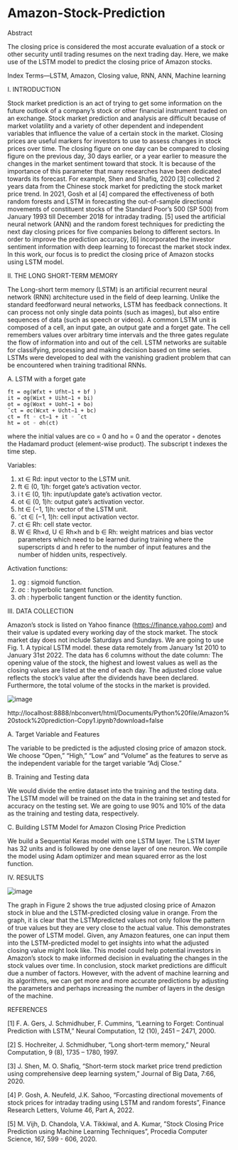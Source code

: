 # Amazon-Stock-Prediction
Abstract

The closing price is considered the most accurate evaluation of a stock or other security until trading resumes on the next trading day. Here, we make use of the LSTM model to predict the closing price of Amazon stocks. 

Index Terms—LSTM, Amazon, Closing value, RNN, ANN, Machine learning 

I. INTRODUCTION

Stock market prediction is an act of trying to get some information on the future outlook of a company’s stock or other financial instrument traded on an exchange. Stock market prediction and analysis are difficult because of market volatility and a variety of other dependent and independent variables that influence the value of a certain stock in the market. Closing prices are useful markers for investors to use to assess changes in stock prices over time. The closing figure on one day can be compared to closing figure on the previous day, 30 days earlier, or a year earlier to measure the changes in the market sentiment toward that stock. It is because of the importance of this parameter that many researches have been dedicated towards its forecast. For example, Shen and Shafiq, 2020 [3] collected 2 years data from the Chinese stock market for predicting the stock market price trend. In 2021, Gosh et al [4] compared the effectiveness of both random forests and LSTM in forecasting the out-of-sample directional movements of constituent stocks of the Standard Poor’s 500 (SP 500) from January 1993 till December 2018 for intraday trading. [5] used the artificial neural network (ANN) and the random forest techniques for predicting the next day closing prices for five companies belong to different sectors. In order to improve the prediction accuracy, [6] incorporated the investor sentiment information with deep learning to forecast the market stock index. In this work, our focus is to predict the closing price of Amazon stocks using LSTM model.

II. THE LONG SHORT-TERM MEMORY

The Long-short term memory (LSTM) is an artificial recurrent neural network (RNN) architecture used in the field of deep learning. Unlike the standard feedforward neural networks, LSTM has feedback connections. It can process not only single data points (such as images), but also entire sequences of data (such as speech or videos). A common LSTM unit is composed of a cell, an input gate, an output gate and a forget gate. The cell remembers values over arbitrary time intervals and the three gates regulate the flow of information into and out of the cell. LSTM networks are suitable for classifying, processing and making decision based on time series. LSTMs were developed to deal with the vanishing gradient problem that can be encountered when training traditional RNNs. 


A. LSTM with a forget gate


    ft = σg(Wfxt + Ufht−1 + bf )
    it = σg(Wixt + Uiht−1 + bi)
    ot = σg(Woxt + Uoht−1 + bo)
    ˜ct = σc(Wcxt + Ucht−1 + bc)
    ct = ft ◦ ct−1 + it ◦ ˜ct
    ht = ot ◦ σh(ct)

where the initial values are co = 0 and ho = 0 and the operator ◦ denotes the Hadamard product (element-wise product). The subscript t indexes the time step. 

Variables:
  1) xt ∈ Rd: input vector to the LSTM unit.
  2) ft ∈ (0, 1)h: forget gate’s activation vector.
  3) i  t ∈ (0, 1)h: input/update gate’s activation vector.
  4) ot ∈ (0, 1)h: output gate’s activation vector.
  5) ht ∈ (−1, 1)h: vector of the LSTM unit.
  6) ˜ct ∈ (−1, 1)h: cell input activation vector.
  7) ct ∈ Rh: cell state vector.
  8) W ∈ Rh×d, U ∈ Rh×h and b ∈ Rh: weight matrices and bias vector parameters which need to be learned during training where the superscripts d and h refer to the number of input features and the number of hidden units, respectively.


Activation functions:
  1) σg : sigmoid function.
  2) σc : hyperbolic tangent function.
  3) σh : hyperbolic tangent function or the identity function.


III. DATA COLLECTION

Amazon’s stock is listed on Yahoo finance (https://finance.yahoo.com) and their value is updated every working day of the stock market. The stock market day does not include Saturdays and Sundays. We are going to use Fig. 1. A typical LSTM model. these data remotely from January 1st 2010 to January 31st 2022. The data has 6 columns without the date column: The opening value of the stock, the highest and lowest values as well as the closing values are listed at the end of each day. The adjusted close value reflects the stock’s value after the dividends have been declared. Furthermore, the total volume of the stocks in the market is provided.


![image](https://user-images.githubusercontent.com/102318984/174089877-ebba1f28-bc6a-43eb-9295-da24728e8540.png)

http://localhost:8888/nbconvert/html/Documents/Python%20file/Amazon%20stock%20prediction-Copy1.ipynb?download=false


A. Target Variable and Features

The variable to be predicted is the adjusted closing price of amazon stock. We choose “Open,” “High,” “Low” and “Volume” as the features to serve as the independent variable for the target variable “Adj Close.”


B. Training and Testing data

We would divide the entire dataset into the training and the testing data. The LSTM model will be trained on the data in the training set and tested for accuracy on the testing set. We are going to use 90% and 10% of the data as the training and testing data, respectively.


C. Building LSTM Model for Amazon Closing Price Prediction

We build a Sequential Keras model with one LSTM layer. The LSTM layer has 32 units and is followed by one dense layer of one neuron. We compile the model using Adam optimizer and mean squared error as the lost function.


IV. RESULTS


![image](https://user-images.githubusercontent.com/102318984/174090397-d799b496-6060-4b14-bd84-5b8d8dfda09f.png)


The graph in Figure 2 shows the true adjusted closing price of Amazon stock in blue and the LSTM-predicted closing value in orange. From the graph, it is clear that the LSTMpredicted values not only follow the pattern of true values but they are very close to the actual value. This demonstrates the power of LSTM model. Given, any Amazon features, one can input them into the LSTM-predicted model to get insights into what the adjusted closing value might look like. This model could help potential investors in Amazon’s stock to make informed decision in evaluating the changes in the stock values over time. In conclusion, stock market predictions are difficult due a number of factors. However, with the advent of machine learning and its algorithms, we can get more and more accurate predictions by adjusting the parameters and perhaps increasing the number of layers in the design of the machine.


REFERENCES


[1] F. A. Gers, J. Schmidhuber, F. Cummins, “Learning to Forget: Continual
Prediction with LSTM,” Neural Computation, 12 (10), 2451 – 2471,
2000.

[2] S. Hochreiter, J. Schmidhuber, “Long short-term memory,” Neural
Computation, 9 (8), 1735 – 1780, 1997.

[3] J. Shen, M. O. Shafiq, “Short-term stock market price trend prediction
using comprehensive deep learning system,” Journal of Big Data, 7:66,
2020.

[4] P. Gosh, A. Neufeld, J.K. Sahoo, “Forcasting directional movements
of stock prices for intraday trading using LSTM and random forests”,
Finance Research Letters, Volume 46, Part A, 2022.

[5] M. Vijh, D. Chandola, V.A. Tikkiwal, and A. Kumar, ”Stock Closing
Price Prediction using Machine Learning Techniques”, Procedia Computer
Science, 167, 599 - 606, 2020.

